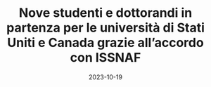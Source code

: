 ---
title: 'Nove studenti e dottorandi in partenza per le università di Stati Uniti e Canada grazie all’accordo con ISSNAF'
description: ''
website: https://www.unipi.it/index.php/news/item/26867-nove-studenti-e-dottorandi-in-partenza-per-le-universita-di-stati-uniti-e-canada-grazie-all-accordo-con-issnaf
image_url: /images/unipinews.png
date: 2023-10-19
permalink: https://www.unipi.it/index.php/news/item/26867-nove-studenti-e-dottorandi-in-partenza-per-le-universita-di-stati-uniti-e-canada-grazie-all-accordo-con-issnaf
---